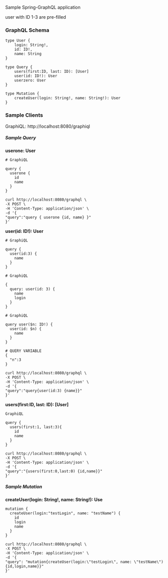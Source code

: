 Sample Spring-GraphQL application

user with ID 1-3 are pre-filled

### GraphQL Schema
```
type User {
	login: String!,
	id: ID!,
	name: String
}

type Query {
	users(first:ID, last: ID): [User]
	user(id: ID!): User
	userzero: User
}

type Mutation {
	createUser(login: String!, name: String!): User
}
```


### Sample Clients
GraphiQL: http://localhost:8080/graphiql


##### Sample Query
**userone: User**

```
# GraphiQL

query {
  userone {
    id
    name
  }
}
```

```
curl http://localhost:8080/graphql \
-X POST \
-H 'Content-Type: application/json' \
-d '{
"query":"query { userone {id, name} }"
}'
```

**user(id: ID!): User**
```
# GraphiQL

query {
  user(id:3) {
    name
  }
}
```

```
# GraphiQL

{
  query: user(id: 3) {
    name
    login
  }
}
```

```
# GraphiQL

query user($n: ID!) {
  user(id: $n) {
    name
  }
}

# QUERY VARIABLE
{
  "n":3
}
```

```
curl http://localhost:8080/graphql \
-X POST \
-H 'Content-Type: application/json' \
-d '{
"query":"query{user(id:3) {name}}"
}'
```

**users(first:ID, last: ID): [User]**
```
GraphiQL

query {
  users(first:1, last:3){
    id
    name
  }
}
```

```
curl http://localhost:8080/graphql \
-X POST \
-H 'Content-Type: application/json' \
-d '{
"query":"{users(first:0,last:0) {id,name}}"
}' 

```

##### Sample Mutation

**createUser(login: String!, name: String!): Use**
```
mutation {
  createUser(login:"testLogin", name: "testName") {
    id
    login
    name
  }
}
```

```
curl http://localhost:8080/graphql \
-X POST \
-H 'Content-Type: application/json' \
-d '{
"query": "mutation{createUser(login:\"testLogin\", name: \"testName\") {id,login,name}}"
}'
```
